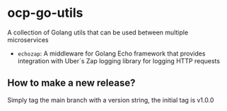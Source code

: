 # ocp-go-utils
A collection of Golang utils that can be used between multiple microservices

- `echozap`: A middleware for Golang Echo framework that provides integration with Uber´s Zap logging library for logging HTTP requests

## How to make a new release?
Simply tag the main branch with a version string, the initial tag is v1.0.0
